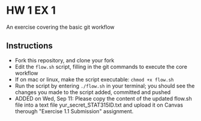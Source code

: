 # HW 1 EX 1
An exercise covering the basic git workflow

## Instructions
* Fork this repository, and clone your fork
* Edit the ```flow.sh``` script, filling in the git commands to execute the core workflow
* If on mac or linux, make the script executable: ```chmod +x flow.sh```
* Run the script by entering ```./flow.sh``` in your terminal; you should see the changes you made to the script added, committed and pushed
* ADDED on Wed, Sep 11: Please copy the content of the updated flow.sh file into a text file yur_secret_STAT315ID.txt and upload it on Canvas therough "Exercise 1.1 Submission" assignment. 
